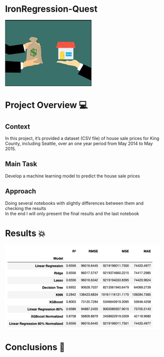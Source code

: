 # IronRegression-Quest

![](https://github.com/goncalocostacarvalho/IronRegression-Quest/blob/main/IronRegression-Quest.png)

# Project Overview 💻

## Context <br /> 
In this project, it’s provided a dataset (CSV file) of house sale prices for King County, including Seattle, over an one year period from May 2014 to May 2015.

## Main Task <br /> 
Develop a machine learning model to predict the house sale prices

## Approach <br /> 
Doing several notebooks with slightly differences between them and checking the results <br /> In the end I will only present the final results and the last notebook

# Results 💥

![](https://github.com/goncalocostacarvalho/IronRegression-Quest/blob/main/IronRegression-Quest-Results.png)

# Conclusions 💭
